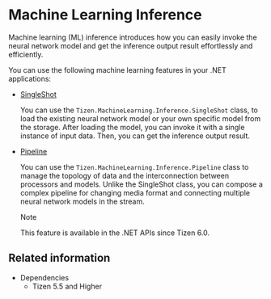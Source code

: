 # Machine Learning Inference

Machine learning (ML) inference introduces how you can easily invoke the neural network model and get the inference output result effortlessly and efficiently.

You can use the following machine learning features in your .NET applications:

- [SingleShot](singleshot.md)

  You can use the `Tizen.MachineLearning.Inference.SingleShot` class, to load the existing neural network model or your own specific model from the storage.
  After loading the model, you can invoke it with a single instance of input data. Then, you can get the inference output result.

- [Pipeline](pipeline.md)

  You can use the `Tizen.MachineLearning.Inference.Pipeline` class to manage the topology of data and the interconnection between processors and models.
  Unlike the SingleShot class, you can compose a complex pipeline for changing media format and connecting multiple neural network models in the stream.

  > [!NOTE]
  > This feature is available in the .NET APIs since Tizen 6.0.

## Related information
- Dependencies
  - Tizen 5.5 and Higher
